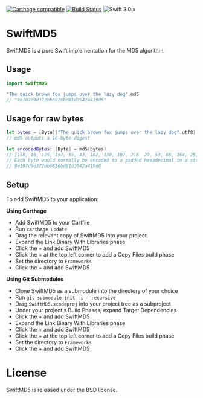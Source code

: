 [![Carthage compatible](https://img.shields.io/badge/Carthage-compatible-4BC51D.svg?style=flat)](https://github.com/Carthage/Carthage)
[![Build Status](https://travis-ci.org/mpurland/SwiftMD5.svg?branch=master)](https://travis-ci.org/mpurland/SwiftMD5)
![Swift 3.0.x](https://img.shields.io/badge/Swift-3.0.x-orange.svg)

SwiftMD5
========

SwiftMD5 is a pure Swift implementation for the MD5 algorithm.

Usage
-----

```swift
import SwiftMD5

"The quick brown fox jumps over the lazy dog".md5
// "9e107d9d372bb6826bd81d3542a419d6"
```

Usage for raw bytes
-------------------
```swift
let bytes = [Byte]("The quick brown fox jumps over the lazy dog".utf8)
// md5 outputs a 16-byte digest

let encodedBytes: [Byte] = md5(bytes)
// [158, 16, 125, 157, 55, 43, 182, 130, 107, 216, 29, 53, 66, 164, 25, 214]
// Each byte would normally be encoded to a padded hexadecimal in a string
// 9e107d9d372bb6826bd81d3542a419d6
```

Setup
-----

To add SwiftMD5 to your application:

**Using Carthage**

- Add SwiftMD5 to your Cartfile
- Run `carthage update`
- Drag the relevant copy of SwiftMD5 into your project.
- Expand the Link Binary With Libraries phase
- Click the + and add SwiftMD5
- Click the + at the top left corner to add a Copy Files build phase
- Set the directory to `Frameworks`
- Click the + and add SwiftMD5

**Using Git Submodules**

- Clone SwiftMD5 as a submodule into the directory of your choice
- Run `git submodule init -i --recursive`
- Drag `SwiftMD5.xcodeproj` into your project tree as a subproject
- Under your project's Build Phases, expand Target Dependencies
- Click the + and add SwiftMD5
- Expand the Link Binary With Libraries phase
- Click the + and add SwiftMD5
- Click the + at the top left corner to add a Copy Files build phase
- Set the directory to `Frameworks`
- Click the + and add SwiftMD5

License
=======

SwiftMD5 is released under the BSD license.
